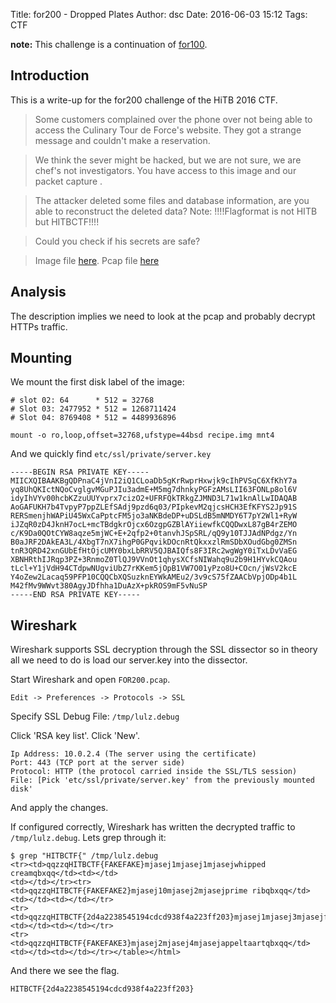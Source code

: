 Title: for200 - Dropped Plates
Author: dsc
Date: 2016-06-03 15:12
Tags: CTF


**note:** This challenge is a continuation  of [for100](/hitb-2016-ctf-for100.html).

## Introduction

This is a write-up for the for200 challenge of the HiTB 2016 CTF.

> Some customers complained over the phone over not being able to access the Culinary Tour de Force's website.
> They got a strange message and couldn't make a reservation.

> We think the sever might be hacked, but we are not sure, we are chef's not investigators.
> You have access to this image <link> and our packet capture <link>.

> The attacker deleted some files and database information, are you able to reconstruct the deleted data?
> Note: !!!!Flagformat is not HITB but HITBCTF!!!!

> Could you check if his secrets are safe?

> Image file [here]({filename}/downloads/hitb-2016-ctf/ad30567ce980735e8c316f87b02e1235.img.xz). Pcap file [here]({filename}/downloads/hitb-2016-ctf/77590fce7ccc8a8b335bdcfb121e362a.pcap)

## Analysis

The description implies we need to look at the pcap and probably decrypt HTTPs traffic.

## Mounting

We mount the first disk label of the image:

	# slot 02: 64      * 512 = 32768
    # Slot 03: 2477952 * 512 = 1268711424
    # Slot 04: 8769408 * 512 = 4489936896

	mount -o ro,loop,offset=32768,ufstype=44bsd recipe.img mnt4

And we quickly find `etc/ssl/private/server.key`

	-----BEGIN RSA PRIVATE KEY-----
	MIICXQIBAAKBgQDPnaC4jVnI2iQ1CLoaDb5gKrRwprHxwjk9cIhPVSqC6XfKhY7a
	yq8UhQKIctNQoCvglgvMGuPJIu3admE+M5mg7dhnkyPGFzAMsLII63FONLp8ol6V
	idyIhVYv00hcbKZzuUUYvprx7cizO2+UFRFQkTRkgZJMND3L71w1knAlLwIDAQAB
	AoGAFUKH7b4TvpyP7ppZLEfSAdj9pzd6q03/PIpkevM2qjcsHCH3EfKFYS2Jp91S
	RERSmenjhWAPiU45WxCaPptcFM5jo3aNKBdeDP+uDSLdB5mNMDY6T7pY2Wl1+RyW
	iJZqR0zD4JknH7ocL+mcTBdgkrOjcx6OzgpGZBlAYiiewfkCQQDwxL87gB4rZEMO
	c/K9Da0QOtCYW8aqze5mjWC+E+2qfp2+0tanvhJSpSRL/qQ9y10TJJAdNPdgz/Yn
	B0aJRF2DAkEA3L/4XbgT7nX7ihgP0GPqvikDOcnRtQkxxzlRmSDbXOudGbg0ZMSn
	tnR3QRD42xnGUbEfHtOjcUMY0bxLbRRV5QJBAIQfs8F3IRc2wgWgY0iTxLDvVaEG
	XBNHRthIJRqp3PZ+3RnmoZ0TlQJ9VVnOt1qhysXCfsNIWahq9u2b9H1HYvkCQAou
	tLcl+Y1jVdH94CTdpwNUgviUbZ7rKKem5jOpB1VW7O01yPzo8U+COcn/jWsV2kcE
	Y4oZew2Lacaq59PFP10CQQCbXQSuzknEYWkAMEu2/3v9cS75fZAACbVpjODp4b1L
	M42fMv9WWvt380AgyJDfhha1DuAzX+pkROS9mF5vNuSP
	-----END RSA PRIVATE KEY-----

## Wireshark

Wireshark supports SSL decryption through the SSL dissector so in theory all we need to do is load our server.key into the dissector.

Start Wireshark and open `FOR200.pcap`.

`Edit -> Preferences -> Protocols -> SSL`

Specify SSL Debug File: `/tmp/lulz.debug`

Click 'RSA key list'. Click 'New'.

	Ip Address: 10.0.2.4 (The server using the certificate)
	Port: 443 (TCP port at the server side)
	Protocol: HTTP (the protocol carried inside the SSL/TLS session)
	File: [Pick 'etc/ssl/private/server.key' from the previously mounted disk'

And apply the changes.

If configured correctly, Wireshark has written the decrypted traffic to `/tmp/lulz.debug`. Lets grep through it:

	$ grep "HITBCTF{" /tmp/lulz.debug          
	<tr><td>qqzzqHITBCTF{FAKEFAKE}mjasej1mjasej1mjasejwhipped creamqbxqq</td><td></td>
	<td></td></tr><tr><td>qqzzqHITBCTF{FAKEFAKE2}mjasej10mjasej2mjasejprime ribqbxqq</td><td></td><td></td></tr>
	<tr><td>qqzzqHITBCTF{2d4a2238545194cdcd938f4a223ff203}mjasej1mjasej3mjasejfrikandellenqbxqq</td><td></td><td></td></tr>
	<tr><td>qqzzqHITBCTF{FAKEFAKE3}mjasej2mjasej4mjasejappeltaartqbxqq</td><td></td><td></td></tr></table></html>


And there we see the flag.

	HITBCTF{2d4a2238545194cdcd938f4a223ff203}